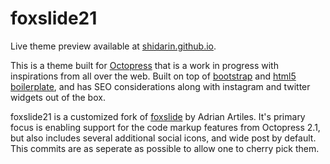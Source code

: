 # foxslide21 #

Live theme preview available at [shidarin.github.io](http://shidarin.github.io/).

This is a theme built for [Octopress](http://Octopress.org) that is a work in progress with inspirations from all over the web. Built on top of [bootstrap](http://twitter.github.com/bootstrap/) and [html5 boilerplate](http://html5boilerplate.com/), and has SEO considerations along with instagram and twitter widgets out of the box.

foxslide21 is a customized fork of [foxslide](https://github.com/sevenadrian/foxslide) by Adrian Artiles. It's primary focus is enabling support for the code markup features from Octopress 2.1, but also includes several additional social icons, and wide post by default. This commits are as seperate as possible to allow one to cherry pick them.
